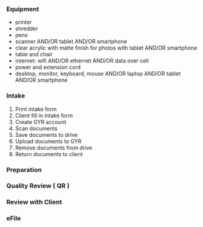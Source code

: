 ### Equipment
- printer
- shredder
- pens
- scanner AND/OR tablet AND/OR smartphone
- clear acrylic with matte finish for photos with tablet AND/OR smartphone
- table and chair
- internet: wifi AND/OR ethernet AND/OR data over cell
- power and extension cord
- desktop, monitor, keyboard, mouse AND/OR laptop AND/OR tablet AND/OR smartphone

### Intake
1.  Print intake form
1.  Client fill in intake form
1.  Create GYR account
1.  Scan documents
1.  Save documents to drive
1.  Upload documents to GYR
1.  Remove documents from drive
1.  Return documents to client

### Preparation

### Quality Review ( QR )

### Review with Client

### eFile
